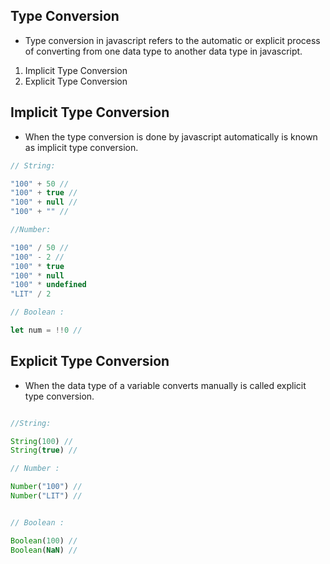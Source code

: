 Type Conversion 
---------------

- Type conversion in javascript refers to the automatic or explicit process of converting from one data type to another data type in javascript.


1. Implicit Type Conversion
2. Explicit Type Conversion 


## Implicit Type Conversion

- When the type conversion is done by javascript automatically is known as implicit type conversion.


```javascript
// String:

"100" + 50 //
"100" + true //
"100" + null // 
"100" + "" // 

//Number:

"100" / 50 // 
"100" - 2 // 
"100" * true 
"100" * null 
"100" * undefined
"LIT" / 2 

// Boolean :

let num = !!0 // 

```

Explicit Type Conversion
------------------------

- When the data type of a variable converts manually is called explicit type conversion.

```javascript

//String:

String(100) // 
String(true) // 

// Number :

Number("100") // 
Number("LIT") // 


// Boolean :

Boolean(100) // 
Boolean(NaN) // 

```